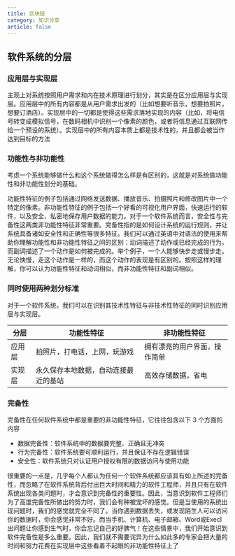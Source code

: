 ```yaml
---
title: 区块链
category: 知识分享
article: false
---
```


## 软件系统的分层

### 应用层与实现层

主观上对系统按照用户需求和内在技术原理进行划分，其实是在区分应用层与实现层。应用层中的所有内容都是从用户需求出发的（比如想要听音乐，想要拍照片，想要订酒店）。实现层中的一切都是使得这些需求落地实现的内容（比如，将电信号转变成模拟信号，在数码相机中识别一个像素的颜色，或者将信息通过互联网传给一个预设的系统）。实现层中的所有内容本质上都是技术性的，并且都会被当作达到目标的方法

### 功能性与非功能性

考虑一个系统能够做什么和这个系统做得怎么样是有区别的，这就是对系统做功能性和非功能性划分的基础。

功能性特征的例子包括通过网络发送数据、播放音乐、拍摄照片和修改图片中一个特定的像素。非功能性特征的例子包括一个好看的可视化用户界面，快速运行的软件，以及安全、私密地保存用户数据的能力。对于一个软件系统而言，安全性与完备性这两类非功能性特征非常重要。完备性指的是如何设计系统的运行规则，并让系统具备诸如安全性和正确性等很多特征。我们可以通过英语中对语法的使用来帮助你理解功能性和非功能性特征之间的区别：动词描述了动作或已经完成的行为，而副词描述了一个动作是如何被完成的。举个例子，一个人能够快步走或慢步走。无论快慢，走这个动作是一样的，而这个动作的表现是有区别的。按照这样的理解，你可以认为功能性特征和动词相似，而非功能性特征和副词相似。

### 同时使用两种划分标准

对于一个软件系统，我们可以在识别其技术性特征与非技术性特征的同时识别应用层与实现层。

| 分层   | 功能性特征                           | 非功能性特征                 |
| ------ | ------------------------------------ | ---------------------------- |
| 应用层 | 拍照片，打电话，上网，玩游戏         | 拥有漂亮的用户界面，操作简单 |
| 实现层 | 永久保存本地数据，自动连接最近的基站 | 高效存储数据，省电           |

### 完备性

完备性在任何软件系统中都是重要的非功能性特征，它往往包含以下 3 个方面的内容

+ 数据完备性：软件系统中的数据要完整、正确且无冲突
+ 行为完备性：软件系统要可顺利运行，并且保证不存在逻辑错误
+ 安全性：软件系统只对认证用户授权有限的数据访问与使用功能

很重要的一点是，几乎每个人都认为任何一个软件系统都应该具有如上所述的完备性，而忽略了在软件系统背后付出巨大时间和精力的软件工程师，并且只有在软件系统出现各类问题时，才会意识到完备性的重要性。因此，当意识到软件工程师们为了高度完备性所做出的努力时，我们会有种被宠坏的感觉。但是当使用的系统出现问题时，我们的感觉就完全不同了。当你遇到数据丢失，或发现陌生人可以访问你的数据时，你会感觉非常不好。而当手机、计算机、电子邮箱、Word或Execl出问题让你感到生气时，你会忘记自己的好脾气！在这些情景中，我们开始意识到软件完备性是多么重要。因此，我们就不需要诧异为什么如此多的专家会把大量的时间和努力花费在实现层中这些看着不起眼的非功能性特征上了

<!-- todo -->